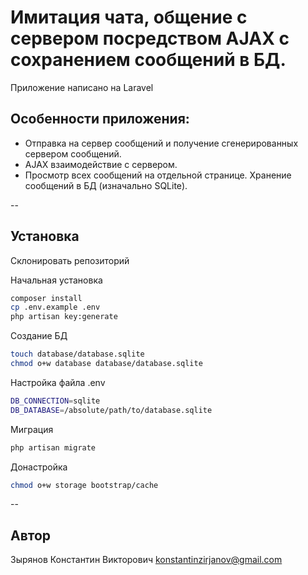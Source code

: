 Имитация чата, общение с сервером посредством AJAX с сохранением сообщений в БД.
===

Приложение написано на Laravel

## Особенности приложения:
* Отправка на сервер сообщений и получение сгенерированных сервером сообщений.
* AJAX взаимодействие с сервером.
* Просмотр всех сообщений на отдельной странице. Хранение сообщений в БД (изначально SQLite).

--

## Установка

Склонировать репозиторий

Начальная установка
```sh
composer install
cp .env.example .env
php artisan key:generate
```
Создание БД
```sh
touch database/database.sqlite
chmod o+w database database/database.sqlite
```
Настройка файла .env
```sh
DB_CONNECTION=sqlite
DB_DATABASE=/absolute/path/to/database.sqlite
```
Миграция
```sh
php artisan migrate
```
Донастройка
```sh
chmod o+w storage bootstrap/cache
```
--

## Автор

Зырянов Константин Викторович
konstantinzirjanov@gmail.com
